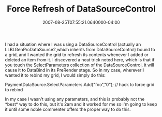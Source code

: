 ﻿---
title: Force Refresh of DataSourceControl
date: "2007-08-25T07:55:21.0640000-04:00"
description: I had a situation where I was using a DataSourceControl (actually
featuredImage: img/force-refresh-of-datasourcecontrol-featured.png
---

I had a situation where I was using a DataSourceControl (actually an LLBLGenProDataSource2,which inherits from DataSourceControl) bound to a grid, and I wanted the grid to refresh its contents whenever I added or deleted an item from it. I discovered a neat trick noted here, which is that if you touch the SelectParameters collection of the DataSourceControl, it will cause it to DataBind in its PreRender stage. So in my case, wherever I wanted it to rebind my grid, I would simply do this:

PaymentDataSource.SelectParameters.Add("foo","0"); // hack to force grid to rebind

In my case I wasn't using any parameters, and this is probably not the \*best\* way to do this, but it's 2am and it worked for me so I'm going to keep it until some noble commenter offers the proper way to do this.

